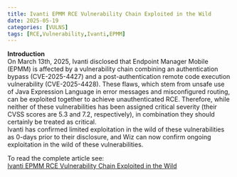 ```yaml
---
title: Ivanti EPMM RCE Vulnerability Chain Exploited in the Wild
date: 2025-05-19
categories: [VULNS]
tags: [RCE,Vulnerability,Ivanti,EPMM]
---
```


**Introduction**  
On March 13th, 2025, Ivanti disclosed that Endpoint Manager Mobile (EPMM) is affected by a vulnerability chain combining an authentication bypass (CVE-2025-4427) and a post-authentication remote code execution vulnerability (CVE-2025-4428). These flaws, which stem from unsafe use of Java Expression Language in error messages and misconfigured routing, can be exploited together to achieve unauthenticated RCE. Therefore, while neither of these vulnerabilities has been assigned critical severity (their CVSS scores are 5.3 and 7.2, respectively), in combination they should certainly be treated as critical.  
Ivanti has confirmed limited exploitation in the wild of these vulnerabilities as 0-days prior to their disclosure, and Wiz can now confirm ongoing exploitation in the wild of these vulnerabilities.  
  
To read the complete article see:  
[Ivanti EPMM RCE Vulnerability Chain Exploited in the Wild](https://www.wiz.io/blog/ivanti-epmm-rce-vulnerability-chain-cve-2025-4427-cve-2025-4428)